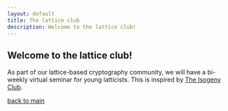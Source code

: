 ```yaml
---
layout: default
title: The lattice club
description: Welcome to the lattice club!
---
```


## Welcome to the lattice club!

As part of our lattice-based cryptography community, we will have a bi-weekly virtual seminar for young latticists.
This is inspired by [The Isogeny Club](https://the-isogeny-club.github.io/).

[back to main](./)
